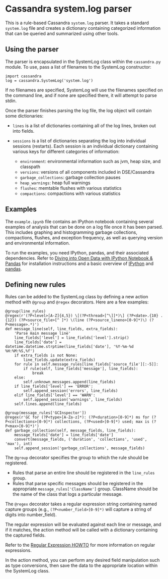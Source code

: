 # Cassandra system.log parser

This is a rule-based Cassandra `system.log` parser.  It takes a standard `system.log`
file and creates a dictionary containing categorized information that can be queried
and summarized using other tools.

## Using the parser

The parser is encapsulated in the SystemLog class within the `cassandra.py` module. To
use, pass a list of filenames to the SystemLog constructor:

```
import cassandra
log = cassandra.SystemLog('system.log')
```

If no filenames are specified, SystemLog will use the filenames specified on the command
line, and if none are specified there, it will attempt to parse stdin.

Once the parser finishes parsing the log file, the log object will contain some
dictionaries:

- `lines` is a list of dictionaries containing all of the log lines, broken 
out into fields.

- `sessions` is a list of dictionaries separating the log into individual sessions (restarts).
Each session is an individual dictionary containing various keys for different categories
of information:
  - `environment`: environmental information such as jvm, heap size, and classpath
  - `versions`: versions of all components included in DSE/Cassandra
  - `garbage_collections`: garbage collection pauses
  - `heap_warnings`: heap full warnings
  - `flushes`: memtable flushes with various statistics
  - `compactions`: compactions with various statistics

## Examples

The `example.ipynb` file contains an IPython notebook containing several examples of
analysis that can be done on a log file once it has been parsed.  This includes graphing
and histogramming garbage collections, compactions, flushes, and exception frequency, 
as well as querying version and environmental information.

To run the examples, you need IPython, pandas, and their associated dependencies.
Refer to [Diving into Open Data with IPython Notebook & Pandas](http://nbviewer.ipython.org/github/jvns/talks/blob/master/pyconca2013/pistes-cyclables.ipynb)
for installation instructions and a basic overview of [IPython](http://ipython.org/) and
[pandas](http://pandas.pydata.org/).

## Defining new rules

Rules can be added to the SystemLog class by defining a new action method with `@group` and
`@regex` decorators.  Here are a few examples:

```
@group(line_rules)
@regex(r'(?P<level>[A-Z]{4,5}) \[(?P<thread>[^\]]*)\] (?P<date>.{10} .{12}) (?P<source_file>[^ ]*) \(line (?P<source_lineno>[0-9]*)\) (?P<message>.*)')
def message_line(self, line_fields, extra_fields):
    'Parse main message line'
    line_fields['level'] = line_fields['level'].strip()
    line_fields['date'] = datetime.datetime.strptime(line_fields['date'], '%Y-%m-%d %H:%M:%S,%f')
    if extra_fields is not None:
        line_fields.update(extra_fields)
    for rule in self.message_rules[line_fields['source_file'][:-5]]:
        if rule(self, line_fields['message'], line_fields):
            break
    else:
        self.unknown_messages.append(line_fields)
    if line_fields['level'] == 'ERROR':
        self.append_session('errors', line_fields)
    elif line_fields['level'] == 'WARN':
        self.append_session('warnings', line_fields)
    self.lines.append(line_fields)

@group(message_rules['GCInspector'])
@regex(r'GC for (?P<type>[A-Za-z]*): (?P<duration>[0-9]*) ms for (?P<collections>[0-9]*) collections, (?P<used>[0-9]*) used; max is (?P<max>[0-9]*)')
def garbage_collection(self, message_fields, line_fields):
    message_fields['date'] = line_fields['date']
    convert(message_fields, ('duration', 'collections', 'used', 'max'), int)
    self.append_session('garbage_collections', message_fields)
```

The `@group` decorator specifies the group to which the rule should be registered.

- Rules that parse an entire line should be registered in the `line_rules` group.
- Rules that parse specific messages should be registered in the appropriate 
`message_rules['ClassName']` group.  ClassName should be the name of the class that logs
a particular message.

The `@regex` decorator takes a regular expression string containing named capture groups
(e.g., `(?P<number_field>[0-9]*)` will capture a string of digits into number_field).

The regular expression will be evaluated against each line or message, and if it matches,
the action method will be called with a dictionary containing the captured fields.

Refer to the [Regular Expression HOWTO](http://docs.python.org/2/howto/regex.html)
for more information on regular expressions.

In the action method, you can perform any desired field manipulation such as type 
conversions, then save the data to the appropriate location within the SystemLog class.